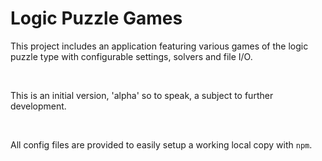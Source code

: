 # Logic Puzzle Games

This project includes an application featuring various games of the logic puzzle type with configurable settings, solvers and file I/O.

&nbsp;

This is an initial version, 'alpha' so to speak, a subject to further development.

&nbsp;

All config files are provided to easily setup a working local copy with `npm`.